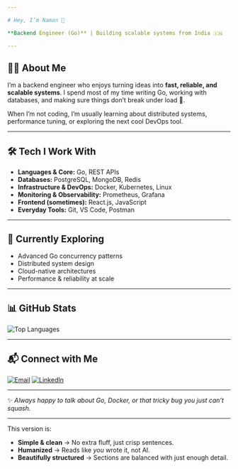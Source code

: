 ```yaml
---

# Hey, I’m Naman 👋

**Backend Engineer (Go)** | Building scalable systems from India 🇮🇳

---
```


## 👨‍💻 About Me

I’m a backend engineer who enjoys turning ideas into **fast, reliable, and scalable systems**.
I spend most of my time writing Go, working with databases, and making sure things don’t break under load 🚀.

When I’m not coding, I’m usually learning about distributed systems, performance tuning, or exploring the next cool DevOps tool.

---

## 🛠️ Tech I Work With

* **Languages & Core:** Go, REST APIs
* **Databases:** PostgreSQL, MongoDB, Redis
* **Infrastructure & DevOps:** Docker, Kubernetes, Linux
* **Monitoring & Observability:** Prometheus, Grafana
* **Frontend (sometimes):** React.js, JavaScript
* **Everyday Tools:** Git, VS Code, Postman

---

## 🌱 Currently Exploring

* Advanced Go concurrency patterns
* Distributed system design
* Cloud-native architectures
* Performance & reliability at scale

---

## 📊 GitHub Stats

![Top Languages](https://github-readme-stats.vercel.app/api/top-langs/?username=namansh70747\&layout=compact\&theme=dark\&hide_border=true)

---

## 📬 Connect with Me

[![Email](https://img.shields.io/badge/Email-D14836?style=flat\&logo=gmail\&logoColor=white)](mailto:nsharma_be24@thapar.edu)
[![LinkedIn](https://img.shields.io/badge/LinkedIn-0077B5?style=flat\&logo=linkedin\&logoColor=white)](https://www.linkedin.com/in/naman-sharma-8b9bb6333)

---

✨ *Always happy to talk about Go, Docker, or that tricky bug you just can’t squash.*

---

This version is:

* **Simple & clean** → No extra fluff, just crisp sentences.
* **Humanized** → Reads like *you* wrote it, not AI.
* **Beautifully structured** → Sections are balanced with just enough detail.

